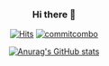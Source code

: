 <div align=center>

### Hi there 👋
  
[![Hits](https://hits.seeyoufarm.com/api/count/incr/badge.svg?url=https%3A%2F%2Fgithub.com%2Fmjy8086&count_bg=%230069FF&title_bg=%23555555&icon=trustpilot.svg&icon_color=%23E7E7E7&title=hits&edge_flat=false)](https://hits.seeyoufarm.com)
[![commitcombo](http://commitcombo.com/get?user=mjy8086&theme=Rainbow-mini)](https://github.com/devxb/CommitCombo)


[![Anurag's GitHub stats](https://github-readme-stats.vercel.app/api?username=mjy8086)](https://github.com/anuraghazra/github-readme-stats)

</div>
